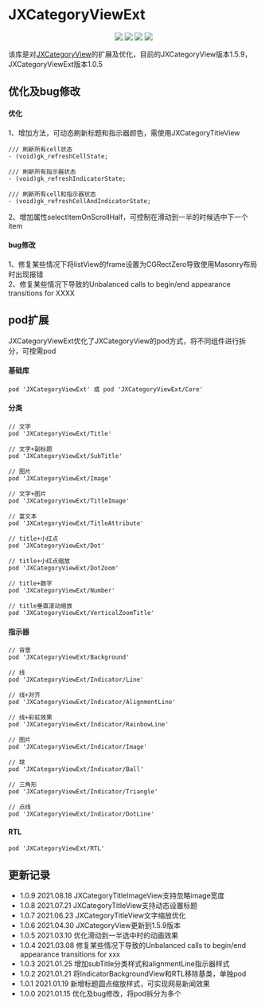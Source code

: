 # JXCategoryViewExt

<p align="center">
<a href="https://github.com/QuintGao/JXCategoryViewExt"><img src="https://img.shields.io/badge/platform-iOS-red.svg"></a>
<a href="" ><img src="https://img.shields.io/badge/license-MIT-green.svg?style=flat"></a>
<a href="https://cocoapods.org/pods/JXCategoryViewExt"><img src="http://img.shields.io/cocoapods/v/JXCategoryViewExt.svg?style=flat"></a>
<a href=""><img src="https://img.shields.io/badge/support-ios%208%2B-orange.svg"></a>
</p>

该库是对[JXCategoryView](https://github.com/pujiaxin33/JXCategoryView/)的扩展及优化，目前的JXCategoryView版本1.5.9，JXCategoryViewExt版本1.0.5

## 优化及bug修改

#### 优化
1、增加方法，可动态刷新标题和指示器颜色，需使用JXCategoryTitleView
```
/// 刷新所有cell状态
- (void)gk_refreshCellState;

/// 刷新所有指示器状态
- (void)gk_refreshIndicatorState;

/// 刷新所有cell和指示器状态
- (void)gk_refreshCellAndIndicatorState;

```

2、增加属性selectItemOnScrollHalf，可控制在滑动到一半的时候选中下一个item

#### bug修改
1、修复某些情况下将listView的frame设置为CGRectZero导致使用Masonry布局时出现报错  
2、修复某些情况下导致的Unbalanced calls to begin/end appearance transitions for XXXX

## pod扩展
JXCategoryViewExt优化了JXCategoryView的pod方式，将不同组件进行拆分，可按需pod

#### 基础库
```
pod 'JXCategoryViewExt' 或 pod 'JXCategoryViewExt/Core'
```

#### 分类
```
// 文字
pod 'JXCategoryViewExt/Title'

// 文字+副标题
pod 'JXCategoryViewExt/SubTitle'

// 图片
pod 'JXCategoryViewExt/Image'

// 文字+图片
pod 'JXCategoryViewExt/TitleImage'

// 富文本
pod 'JXCategoryViewExt/TitleAttribute'

// title+小红点
pod 'JXCategoryViewExt/Dot'

// title+小红点缩放
pod 'JXCategoryViewExt/DotZoom'

// title+数字
pod 'JXCategoryViewExt/Number'

// title垂直滚动缩放
pod 'JXCategoryViewExt/VerticalZoomTitle'
```

#### 指示器
```
// 背景
pod 'JXCategoryViewExt/Background'

// 线
pod 'JXCategoryViewExt/Indicator/Line'

// 线+对齐
pod 'JXCategoryViewExt/Indicator/AlignmentLine'

// 线+彩虹效果
pod 'JXCategoryViewExt/Indicator/RainbowLine'

// 图片
pod 'JXCategoryViewExt/Indicator/Image'

// 球
pod 'JXCategoryViewExt/Indicator/Ball'

// 三角形
pod 'JXCategoryViewExt/Indicator/Triangle'

// 点线
pod 'JXCategoryViewExt/Indicator/DotLine'
```

#### RTL
```
pod 'JXCategoryViewExt/RTL'
```

## 更新记录
* 1.0.9 2021.08.18 JXCategoryTitleImageView支持忽略image宽度
* 1.0.8 2021.07.21 JXCategoryTitleView支持动态设置标题
* 1.0.7 2021.06.23 JXCategoryTitleView文字缩放优化
* 1.0.6 2021.04.30 JXCategoryView更新到1.5.9版本
* 1.0.5 2021.03.10 优化滑动到一半选中时的动画效果
* 1.0.4 2021.03.08 修复某些情况下导致的Unbalanced calls to begin/end appearance transitions for xxx
* 1.0.3 2021.01.25 增加subTitle分类样式和alignmentLine指示器样式
* 1.0.2 2021.01.21 将IndicatorBackgroundView和RTL移除基类，单独pod
* 1.0.1 2021.01.19 新增标题圆点缩放样式，可实现网易新闻效果
* 1.0.0 2021.01.15 优化及bug修改，将pod拆分为多个
